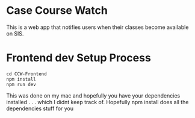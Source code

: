 
# Case Course Watch
This is a web app that notifies users when their classes become available on SIS. 

# Frontend dev Setup Process
``` 
cd CCW-Frontend 
npm install
npm run dev
```

This was done on my mac and hopefully you have your dependencies installed . . . which I didnt keep track of. Hopefully npm install does all the dependencies stuff for you 


